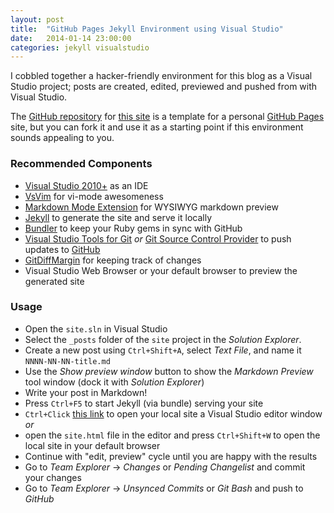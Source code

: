 ```yaml
---
layout: post
title:  "GitHub Pages Jekyll Environment using Visual Studio"
date:   2014-01-14 23:00:00
categories: jekyll visualstudio
---
```


I cobbled together a hacker-friendly environment for this blog as a Visual Studio project; posts are created, edited, previewed and pushed from with Visual Studio.

The [GitHub repository](https://github.com/ricksladkey/ricksladkey.github.io) for [this site](http://ricksladkey.github.io) is a template for a personal [GitHub Pages](http://pages.github.com/) site, but you can fork it and use it as a starting point if this environment sounds appealing to you.

### Recommended Components

* [Visual Studio 2010+](http://www.visualstudio.com/) as an IDE
* [VsVim](https://github.com/jaredpar/VsVim) for vi-mode awesomeness
* [Markdown Mode Extension](https://github.com/NoahRic/MarkdownMode) for WYSIWYG markdown preview
* [Jekyll](https://github.com/jekyll/jekyll) to generate the site and serve it locally
* [Bundler](https://github.com/bundler/bundler/) to keep your Ruby gems in sync with GitHub
* [Visual Studio Tools for Git](http://visualstudiogallery.msdn.microsoft.com/abafc7d6-dcaa-40f4-8a5e-d6724bdb980c) _or_ [Git Source Control Provider](https://github.com/yysun/Git-Source-Control-Provider) to push updates to [GitHub](https://github.com)
* [GitDiffMargin](https://github.com/laurentkempe/GitDiffMargin) for keeping track of changes
* Visual Studio Web Browser or your default browser to preview the generated site

### Usage

* Open the `site.sln` in Visual Studio
* Select the `_posts` folder of the `site` project in the _Solution Explorer_.
* Create a new post using `Ctrl+Shift+A`, select _Text File_, and name it `NNNN-NN-NN-title.md`
* Use the _Show preview window_ button to show the _Markdown Preview_ tool window (dock it with _Solution Explorer_)
* Write your post in Markdown!
* Press `Ctrl+F5` to start Jekyll (via bundle) serving your site
* `Ctrl+Click` [this link](http://localhost:4000/) to open your local site a Visual Studio editor window _or_
* open the `site.html` file in the editor and press `Ctrl+Shift+W` to open the local site in your default browser
* Continue with "edit, preview" cycle until you are happy with the results
* Go to _Team Explorer_ -> _Changes_ or _Pending Changelist_ and commit your changes
* Go to _Team Explorer_ -> _Unsynced Commits_ or _Git Bash_ and push to _GitHub_
